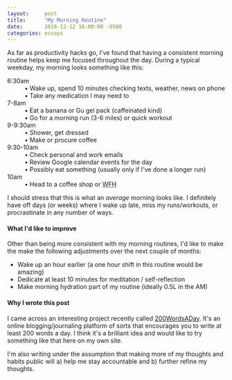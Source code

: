 ```yaml
---
layout:     post
title:      "My Morning Routine"
date:       2018-12-12 16:00:00 -0500
categories: essays
---
```


As far as productivity hacks go, I've found that having a consistent morning routine
helps keep me focused throughout the day. During a typical weekday, my morning looks
something like this:

<dl class="timeline">
  <dt>6:30am</dt>
  <dd>
    &bull; Wake up, spend 10 minutes checking texts, weather, news on phone<br />
    &bull; Take any medication I may need to
  </dd>

  <dt>7-8am</dt>
  <dd>
    &bull; Eat a banana or Gu gel pack (caffeinated kind)<br />
    &bull; Go for a morning run (3-6 miles) or quick workout
  </dd>

  <dt>9-9:30am</dt>
  <dd>
    &bull; Shower, get dressed<br />
    &bull; Make or procure coffee
  </dd>

  <dt>9:30-10am</dt>
  <dd>
    &bull; Check personal and work emails<br />
    &bull; Review Google calendar events for the day<br />
    &bull; Possibly eat something (usually only if I've done a longer run)
  </dd>

  <dt>10am</dt>
  <dd>
    &bull; Head to a coffee shop or <abbr title="Work From Home">WFH</abbr>
  </dd>
</dl>

I should stress that this is what an *average* morning looks like. I definitely
have off days (or weeks) where I wake up late, miss my runs/workouts, or
procrastinate in any number of ways.

#### What I'd like to improve

Other than being more consistent with my morning routines, I'd like to make the
make the following adjustments over the next couple of months:

- Wake up an hour earlier (a one hour shift in this routine would be amazing)
- Dedicate at least 10 minutes for meditation / self-reflection
- Make morning hydration part of my routine (ideally 0.5L in the AM)

#### Why I wrote this post

I came across an interesting project recently called [200WordsADay](https://200wordsaday.com).
It's an online blogging/journaling platform of sorts that encourages you to write
at least 200 words a day. I think it's a brilliant idea and would like to try something like
that here on my own site.

I'm also writing under the assumption that making more of my thoughts and habits public will
a) help me stay accountable and b) further refine my thoughts.
